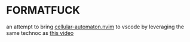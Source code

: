 # FORMATFUCK

an attempt to bring [cellular-automaton.nvim](https://github.com/Eandrju/cellular-automaton.nvim) to vscode by leveraging the same technoc as [this video](https://youtu.be/cmpg-qiPYa8)
